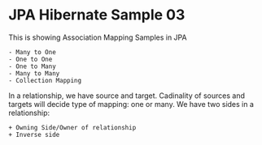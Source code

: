 # JPA Hibernate Sample 03

This is showing Association Mapping Samples in JPA

    - Many to One
    - One to One
    - One to Many
    - Many to Many
    - Collection Mapping

In a relationship, we have source and target. Cadinality of sources and targets will decide type of mapping: one or many. 
We have two sides in a relationship:

    + Owning Side/Owner of relationship
    + Inverse side
